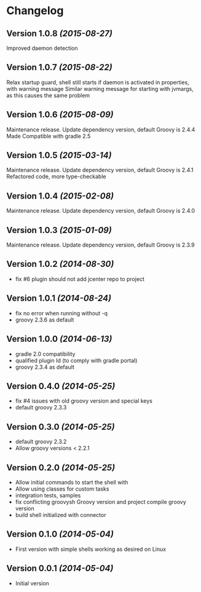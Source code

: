 Changelog
=========

Version 1.0.8 *(2015-08-27)*
----------------------------

Improved daemon detection

Version 1.0.7 *(2015-08-22)*
----------------------------

Relax startup guard, shell still starts if daemon is activated in properties, with warning message
Similar warning message for starting with jvmargs, as this causes the same problem

Version 1.0.6 *(2015-08-09)*
----------------------------

Maintenance release. Update dependency version, default Groovy is 2.4.4
Made Compatible with gradle 2.5

Version 1.0.5 *(2015-03-14)*
----------------------------

Maintenance release. Update dependency version, default Groovy is 2.4.1
Refactored code, more type-checkable

Version 1.0.4 *(2015-02-08)*
----------------------------

Maintenance release. Update dependency version, default Groovy is 2.4.0

Version 1.0.3 *(2015-01-09)*
----------------------------

Maintenance release. Update dependency version, default Groovy is 2.3.9

Version 1.0.2 *(2014-08-30)*
----------------------------

* fix #6 plugin should not add jcenter repo to project

Version 1.0.1 *(2014-08-24)*
----------------------------

* fix no error when running without -q
* groovy 2.3.6 as default

Version 1.0.0 *(2014-06-13)*
----------------------------

* gradle 2.0 compatibility
* qualified plugin Id (to comply with gradle portal)
* groovy 2.3.4 as default


Version 0.4.0 *(2014-05-25)*
----------------------------

* fix #4 issues with old groovy version and special keys
* default groovy 2.3.3

Version 0.3.0 *(2014-05-25)*
----------------------------

* default groovy 2.3.2
* Allow groovy versions < 2.2.1

Version 0.2.0 *(2014-05-25)*
----------------------------

* Allow initial commands to start the shell with
* Allow using classes for custom tasks
* integration tests, samples
* fix conflicting groovysh Groovy version and project compile groovy version
* build shell initialized with connector

Version 0.1.0 *(2014-05-04)*
----------------------------

* First version with simple shells working as desired on Linux

Version 0.0.1 *(2014-05-04)*
----------------------------

* Initial version

